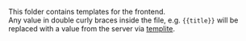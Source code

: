 This folder contains templates for the frontend.\
Any value in double curly braces inside the file, e.g. `{{title}}` will be replaced with a value from the server via [templite](https://github.com/lukeed/templite).